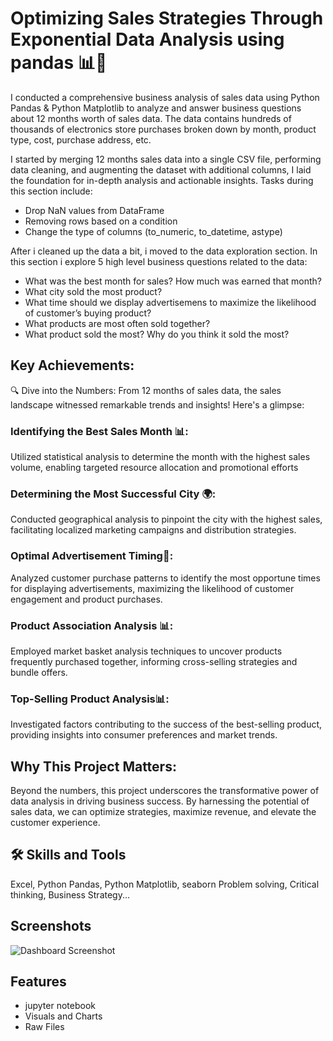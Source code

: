 
#  Optimizing Sales Strategies Through Exponential Data Analysis using pandas 📊💼




 I conducted a comprehensive business analysis of sales data using  Python Pandas & Python Matplotlib to analyze and answer business questions about 12 months worth of sales data. The data contains hundreds of thousands of electronics store purchases broken down by month, product type, cost, purchase address, etc. 

I started by merging 12 months sales data into a single CSV file, performing data cleaning, and augmenting the dataset with additional columns, I laid the foundation for in-depth analysis and actionable insights.  Tasks during this section include:
- Drop NaN values from DataFrame
- Removing rows based on a condition
- Change the type of columns (to_numeric, to_datetime, astype)

After i cleaned up the data a bit, i moved to the data exploration section. In this section i explore 5 high level business questions related to the data:
- What was the best month for sales? How much was earned that month?
- What city sold the most product?
- What time should we display advertisemens to maximize the likelihood of customer’s buying product?
- What products are most often sold together?
- What product sold the most? Why do you think it sold the most?


## Key Achievements:

🔍 Dive into the Numbers: From 12 months of sales data, the sales landscape witnessed remarkable trends and insights! Here's a glimpse:

### Identifying the Best Sales Month 📊: 
Utilized statistical analysis to determine the month with the highest sales volume, enabling targeted resource allocation and promotional efforts

### Determining the Most Successful City 🌍:
 Conducted geographical analysis to pinpoint the city with the highest sales, facilitating localized marketing campaigns and distribution strategies.

### Optimal Advertisement Timing🌟:
   Analyzed customer purchase patterns to identify the most opportune times for displaying advertisements, maximizing the likelihood of customer engagement and product purchases.

### Product Association Analysis 📊: 
Employed market basket analysis techniques to uncover products frequently purchased together, informing cross-selling strategies and bundle offers.


 ### Top-Selling Product Analysis📊: 
Investigated factors contributing to the success of the best-selling product, providing insights into consumer preferences and market trends.

## Why This Project Matters: 
Beyond the numbers, this project underscores the transformative power of data analysis in driving business success. By harnessing the potential of sales data, we can optimize strategies, maximize revenue, and elevate the customer experience.

## 🛠 Skills and Tools
Excel, Python Pandas, Python Matplotlib, seaborn Problem solving, Critical thinking, Business Strategy...


## Screenshots

![Dashboard Screenshot](https://github.com/Jobbson/Business-Analysis-pandasss/assets/69438695/e4fe48c1-001b-462d-b4b6-fb1fa78fde1c)



## Features

- jupyter notebook
- Visuals and Charts
- Raw Files 


